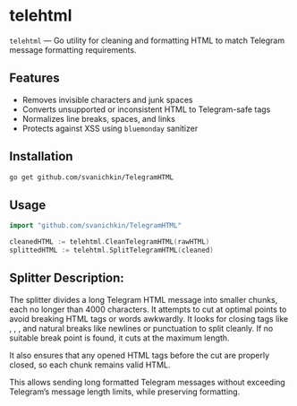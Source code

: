 # telehtml

`telehtml` — Go utility for cleaning and formatting HTML to match Telegram message formatting requirements.

## Features

- Removes invisible characters and junk spaces
- Converts unsupported or inconsistent HTML to Telegram-safe tags
- Normalizes line breaks, spaces, and links
- Protects against XSS using `bluemonday` sanitizer

## Installation

```bash
go get github.com/svanichkin/TelegramHTML
```

## Usage

```go
import "github.com/svanichkin/TelegramHTML"

cleanedHTML := telehtml.CleanTelegramHTML(rawHTML)
splittedHTML := telehtml.SplitTelegramHTML(cleaned)
```

## Splitter Description:

The splitter divides a long Telegram HTML message into smaller chunks, each no longer than 4000 characters. It attempts to cut at optimal points to avoid breaking HTML tags or words awkwardly. It looks for closing tags like </a>, </b>, </code>, and natural breaks like newlines or punctuation to split cleanly. If no suitable break point is found, it cuts at the maximum length.

It also ensures that any opened HTML tags before the cut are properly closed, so each chunk remains valid HTML.

This allows sending long formatted Telegram messages without exceeding Telegram’s message length limits, while preserving formatting.